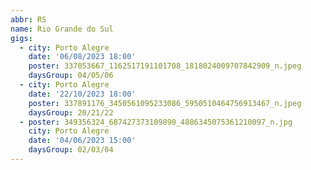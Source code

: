 ```yaml
---
abbr: RS
name: Rio Grande do Sul
gigs:
  - city: Porto Alegre
    date: '06/08/2023 18:00'
    poster: 337053667_1162517191101708_1818024009707842909_n.jpeg
    daysGroup: 04/05/06
  - city: Porto Alegre
    date: '22/10/2023 18:00'
    poster: 337891176_3450561095233086_5950510464756913467_n.jpeg
    daysGroup: 20/21/22
  - poster: 349356324_687427373109890_4886345075361210097_n.jpg
    city: Porto Alegre
    date: '04/06/2023 15:00'
    daysGroup: 02/03/04
---
```



